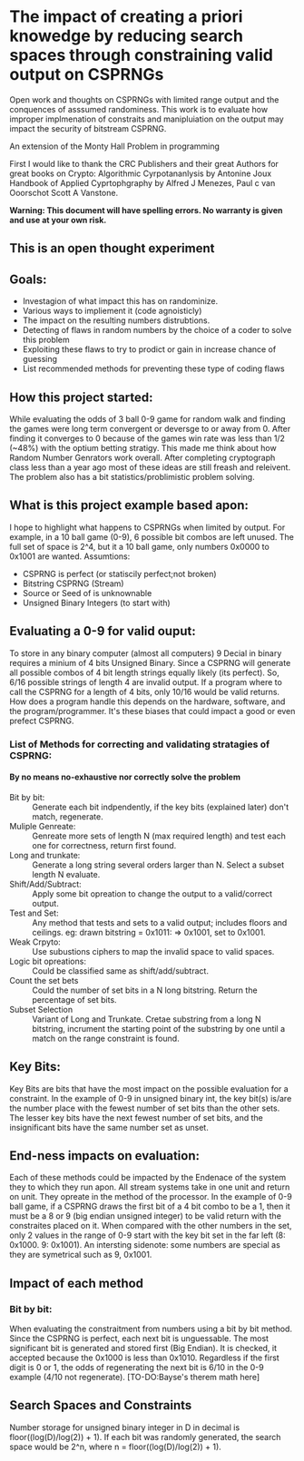 # The impact of creating a priori knowedge by reducing search spaces through constraining valid output on CSPRNGs
Open work and thoughts on CSPRNGs with limited range output and the conquences of asssumed randominess. This work is to evaluate how improper implmenation of constraits and manipluiation on the output may impact the security of bitstream CSPRNG.

An extension of the Monty Hall Problem in programming

First I would like to thank the CRC Publishers and their great Authors for great books on Crypto:
Algorithmic Cyrpotananlysis by Antonine Joux
Handbook of Applied Cyprtophgraphy by Alfred J Menezes, Paul c van Ooorschot Scott A Vanstone.

<b>
Warning:
This document will have spelling errors.
No warranty is given and use at your own risk.
</b>
<h2>This is an open thought experiment</h2>
<h2>Goals:</h2>
<ul>
  <li>Investagion of what impact this has on randominize.</li>
  <li>Various ways to impliement it (code agnoisticly)
  <li>The impact on the resulting numbers distrubtions.</li>
  <li>Detecting of flaws in random numbers by the choice of a coder to solve this problem</li>
  <li>Exploiting these flaws to try to prodict or gain in increase chance of guessing</li>
  <li>List recommended methods for preventing these type of coding flaws</li>
 </ul>
<h2>How this project started:</h2>
<p>
  While evaluating the odds of 3 ball 0-9 game for random walk and finding the games were long term convergent or deversge to or away from 0. After finding it converges to 0 because of the games win rate was less than 1/2 (~48%) with the optium betting stratigy. This made me think about how Random Number Genrators work overall. After completing cryptograph class less than a year ago most of these ideas are still freash and releivent. The problem also has a bit statistics/problimistic problem solving.
  </p>

<h2>What is this project example based apon:</h2>
I hope to highlight what happens to CSPRNGs when limited by output. For example, in a 10 ball game (0-9), 6 possible bit combos are left unused. The full set of space is 2^4, but it a 10 ball game, only numbers 0x0000 to 0x1001 are wanted. <th>Assumtions:</th>
<ul>
  <li>CSPRNG is perfect (or statiscily perfect;not broken)</li>
  <li>Bitstring CSPRNG (Stream)</li>
  <li>Source or Seed of is unknownable</li>
  <li>Unsigned Binary Integers (to start with)</li>
</ul>

<h2>Evaluating a 0-9 for valid ouput:</h2>
To store in any binary computer (almost all computers) 9 Decial in binary requires a minium of 4 bits Unsigned Binary. Since a CSPRNG will generate all possible combos of 4 bit length strings equally likely (its perfect). So, 6/16 possible strings of length 4 are invalid output. If a program where to call the CSPRNG for a length of 4 bits, only 10/16 would be valid returns. How does a program handle this depends on the hardware, software, and the program/programmer. It's these biases that could impact a good or even prefect CSPRNG.

<h3>List of Methods for correcting and validating stratagies of CSPRNG:
<h4>By no means no-exhaustive nor correctly solve the problem</h4>
<dl>
  <dt>Bit by bit:</dt>
    <dd>Generate each bit indpendently, if the key bits (explained later) don't match, regenerate.</dd>
  <dt>Muliple Genreate:</dt>
    <dd>Genreate more sets of length N (max required length) and test each one for correctness, return first found.</dd>
  <dt>Long and trunkate:</dt>
  <dd>Generate a long string several orders larger than N. Select a subset length N evaluate.</dd>
  <dt>Shift/Add/Subtract:</dt>
  <dd>Apply some bit opreation to change the output to a valid/correct output.</dd>
  <dt>Test and Set:</dt>
  <dd>Any method that tests and sets to a valid output; includes floors and ceilings. eg: drawn bitstring = 0x1011: => 0x1001, set to 0x1001.</dd>
  <dt>Weak Crpyto:</dt>
  <dd>Use subustions ciphers to map the invalid space to valid spaces.</dd>
  <dt>Logic bit opreations:</dt>
  <dd>Could be classified same as shift/add/subtract.</dd>
  <dt>Count the set bets</dt>
  <dd>Could the number of set bits in a N long bitstring. Return the percentage of set bits. </dd>
  <dt>Subset Selection</dt>
  <dd>Variant of Long and Trunkate. Cretae substring from a long N bitstring, incrument the starting point of the substring by one until a match on the range constraint is found.</dd>
</dl>

<h2>Key Bits:</h2>
<p>
Key Bits are bits that have the most impact on the possible evaluation for a constraint.
In the example of 0-9 in unsigned binary int, the key bit(s) is/are the number place with the fewest number of set bits than the other sets. The lesser key bits have the next fewest number of set bits, and the insignificant bits have the same number set as unset.
</p>
<h2>End-ness impacts on evaluation:</h2>
<p>
Each of these methods could be impacted by the Endenace of the system they to which they run apon. All stream systems take in one unit and return on unit. They opreate in the method of the processor. In the example of 0-9 ball game, if a CSPRNG draws the first bit of a 4 bit combo to be a 1, then it must be a 8 or 9 (big endian unsigned integer) to be valid return with the constraites placed on it. When compared with the other numbers in the set, only 2 values in the range of 0-9 start with the key bit set in the far left (8: 0x1000. 9: 0x1001). An intersting sidenote: some numbers are special as they are symetrical such as 9, 0x1001.
</p>
<h2>Impact of each method</h2>
<h3>Bit by bit:</h3>
<p>
When evaluating the constraitment from numbers using a bit by bit method. Since the CSPRNG is perfect, each next bit is unguessable. The most significant bit is generated and stored first (Big Endian). It is checked, it accepted because the 0x1000 is less than 0x1010. Regardless if the first digit is 0 or 1, the odds of regenerating the next bit is 6/10 in the 0-9 example (4/10 not regenerate). [TO-DO:Bayse's therem math here]
</p>

<h2>Search Spaces and Constraints</h2>
Number storage for unsigned binary integer in D in decimal is floor((log(D)/log(2)) + 1). If each bit was randomly generated, the search space would be 2^n, where n = floor((log(D)/log(2)) + 1).
